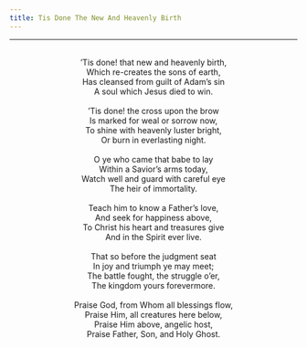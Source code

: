 ```yaml
---
title: Tis Done The New And Heavenly Birth
---
```


---
<center>
<br/>
’Tis done! that new and heavenly birth,<br/>
Which re-creates the sons of earth,<br/>
Has cleansed from guilt of Adam’s sin<br/>
A soul which Jesus died to win.<br/>
<br/>
’Tis done! the cross upon the brow<br/>
Is marked for weal or sorrow now,<br/>
To shine with heavenly luster bright,<br/>
Or burn in everlasting night.<br/>
<br/>
O ye who came that babe to lay<br/>
Within a Savior’s arms today,<br/>
Watch well and guard with careful eye<br/>
The heir of immortality.<br/>
<br/>
Teach him to know a Father’s love,<br/>
And seek for happiness above,<br/>
To Christ his heart and treasures give<br/>
And in the Spirit ever live.<br/>
<br/>
That so before the judgment seat<br/>
In joy and triumph ye may meet;<br/>
The battle fought, the struggle o’er,<br/>
The kingdom yours forevermore.<br/>
<br/>
Praise God, from Whom all blessings flow,<br/>
Praise Him, all creatures here below,<br/>
Praise Him above, angelic host,<br/>
Praise Father, Son, and Holy Ghost.<br/>

</center>
